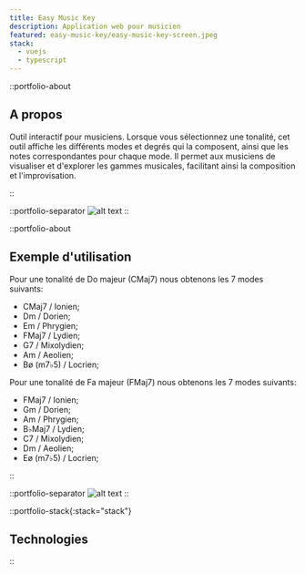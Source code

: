 ```yaml
---
title: Easy Music Key
description: Application web pour musicien
featured: easy-music-key/easy-music-key-screen.jpeg
stack:
  - vuejs
  - typescript
---
```


::portfolio-about

## A propos

Outil interactif pour musiciens. Lorsque vous sélectionnez une tonalité, cet outil affiche les différents modes et degrés qui la composent, ainsi que les notes correspondantes pour chaque mode. Il permet aux musiciens de visualiser et d'explorer les gammes musicales, facilitant ainsi la composition et l'improvisation.

::

::portfolio-separator
![alt text](/img/portfolio/easy-music-key/easy-music-key-screen-design.png)
::

::portfolio-about

## Exemple d'utilisation

Pour une tonalité de Do majeur (CMaj7) nous obtenons les 7 modes suivants:

- CMaj7 / Ionien;
- Dm / Dorien;
- Em / Phrygien;
- FMaj7 / Lydien;
- G7 / Mixolydien;
- Am / Aeolien;
- Bø (m7♭5) / Locrien;

Pour une tonalité de Fa majeur (FMaj7) nous obtenons les 7 modes suivants:

- FMaj7 / Ionien;
- Gm / Dorien;
- Am / Phrygien;
- B♭Maj7 / Lydien;
- C7 / Mixolydien;
- Dm / Aeolien;
- Eø (m7♭5) / Locrien;

::

::portfolio-separator
![alt text](/img/portfolio/easy-music-key/screen-1-easy-music-key.jpeg)
::

::portfolio-stack{:stack="stack"}

## Technologies

::
